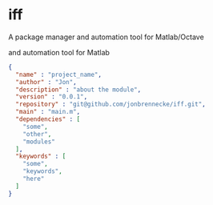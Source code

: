 iff
===

A package manager and automation tool for Matlab/Octave

and automation tool for Matlab

```json
{
  "name" : "project_name",
  "author" : "Jon",
  "description" : "about the module",
  "version" : "0.0.1",
  "repository" : "git@github.com/jonbrennecke/iff.git",
  "main" : "main.m",
  "dependencies" : [
    "some", 
    "other",
    "modules"
  ],
  "keywords" : [
    "some",
    "keywords",
    "here"
  ]
}

```
